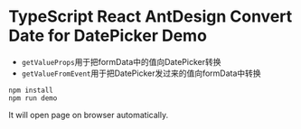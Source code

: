 TypeScript React AntDesign Convert Date for DatePicker Demo
=================================

- `getValueProps`用于把formData中的值向DatePicker转换
- `getValueFromEvent`用于把DatePicker发过来的值向formData中转换

```
npm install
npm run demo
```

It will open page on browser automatically.
